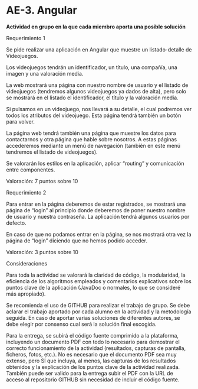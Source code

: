 # AE-3. Angular
**Actividad en grupo en la que cada miembro aporta una posible solución**

Requerimiento 1

Se pide realizar una aplicación en Angular que muestre un listado-detalle de Videojuegos.

Los videojuegos tendrán un identificador, un título, una compañía, una imagen y una valoración media.

La web mostrará una página con nuestro nombre de usuario y el listado de videojuegos (tendremos algunos videojuegos ya dados de alta), pero solo se mostrará en el listado el identificador, el título y la valoración media.

Si pulsamos en un videojuego, nos llevará a su detalle, el cual podremos ver todos los atributos del videojuego. Esta página tendrá también un botón para volver.

La página web tendrá también una página que muestre los datos para contactarnos y otra página que hable sobre nosotros. A estas páginas accederemos mediante un menú de navegación (también en este menú tendremos el listado de videojuegos).

Se valorarán los estilos en la aplicación, aplicar “routing” y comunicación entre componentes.

Valoración: 7 puntos sobre 10

Requerimiento 2

Para entrar en la página deberemos de estar registrados, se mostrará una página de “login” al principio donde deberemos de poner nuestro nombre de usuario y nuestra contraseña. La aplicación tendrá algunos usuarios por defecto.

En caso de que no podamos entrar en la página, se nos mostrará otra vez la página de “login” diciendo que no hemos podido acceder.

Valoración: 3 puntos sobre 10

Consideraciones

Para toda la actividad se valorará la claridad de código, la modularidad, la eficiencia de los algoritmos empleados y comentarios explicativos sobre los puntos clave de la aplicación (JavaDoc o normales, lo que se consideré más apropiado).

Se recomienda el uso de GITHUB para realizar el trabajo de grupo. Se debe aclarar el trabajo aportado por cada alumno en la actividad y la metodología seguida. En caso de aportar varias soluciones de diferentes autores, se debe elegir por consenso cual será la solución final escogida.

Para la entrega, se subirá el código fuente comprimido a la plataforma, incluyendo un documento PDF con todo lo necesario para demostrar el correcto funcionamiento de la actividad (resultados, capturas de pantalla, ficheros, fotos, etc.). No es necesario que el documento PDF sea muy extenso, pero SÍ que incluya, al menos, las capturas de los resultados obtenidos y la explicación de los puntos clave de la actividad realizada. También puede ser valido para la entrega subir el PDF con la URL de acceso al repositorio GITHUB sin necesidad de incluir el código fuente.


